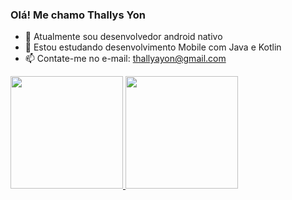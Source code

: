 ### Olá! Me chamo Thallys Yon

- 🔭 Atualmente sou desenvolvedor android nativo
- 🌱 Estou estudando desenvolvimento Mobile com Java e Kotlin
- 📫 Contate-me no e-mail: thallyayon@gmail.com

<div>
   <a href="https://github.com/thallysYon">
   <img height="180em" src="https://github-readme-stats.vercel.app/api?username=thallysYon&show_icons=true&theme=dark&include_all_commits=true&count_private=true"/>
   <img height="180em" src="https://github-readme-stats.vercel.app/api/top-langs/?username=thallysYon&layout=compact&langs_count=6&theme=dark"/>
</div>
